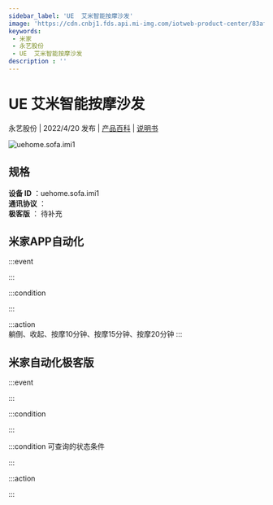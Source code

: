 ```yaml
---
sidebar_label: 'UE  艾米智能按摩沙发'
image: 'https://cdn.cnbj1.fds.api.mi-img.com/iotweb-product-center/83afb12e6859e23f85c4e3645760f52b_1646365294916.png?GalaxyAccessKeyId=AKVGLQWBOVIRQ3XLEW&Expires=9223372036854775807&Signature=p4a28SHn4/zJxkCQH+Ecc9MMm4Y='
keywords: 
 - 米家
 - 永艺股份
 - UE  艾米智能按摩沙发
description : ''
---
```

# UE  艾米智能按摩沙发

永艺股份 | 2022/4/20 发布 | [产品百科](https://home.mi.com/webapp/content/baike/product/index.html?model=uehome.sofa.imi1/) | [说明书](https://home.mi.com/views/introduction.html?model=uehome.sofa.imi1&region=cn)

![uehome.sofa.imi1](https://cdn.cnbj1.fds.api.mi-img.com/iotweb-product-center/83afb12e6859e23f85c4e3645760f52b_1646365294916.png?GalaxyAccessKeyId=AKVGLQWBOVIRQ3XLEW&Expires=9223372036854775807&Signature=p4a28SHn4/zJxkCQH+Ecc9MMm4Y=)

## 规格  
> 
**设备 ID** ：uehome.sofa.imi1  
**通讯协议** ：  
**极客版**  ： 待补充 


## 米家APP自动化  

:::event  

:::

:::condition  

:::

:::action   
躺倒、收起、按摩10分钟、按摩15分钟、按摩20分钟
:::

## 米家自动化极客版  

:::event  

:::

:::condition  

:::

:::condition 可查询的状态条件  

:::

:::action  

:::

        
